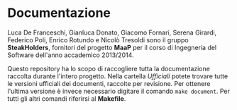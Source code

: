 Documentazione
==============

Luca De Franceschi, Gianluca Donato, Giacomo Fornari, Serena Girardi, Federico Poli, Enrico Rotundo e Nicolò Tresoldi sono il gruppo **SteakHolders**, fornitori del progetto **MaaP** per il corso di Ingegneria del Software dell'anno accademico 2013/2014. 

Questo repository ha lo scopo di raccogliere tutta la documentazione raccolta durante l'intero progetto. Nella cartella *Ufficiali* potete trovare tutte le versioni ufficiali dei documenti, raccolte per revisione. Per ottenere l'ultima versione è invece necessario digitare il comando `make document`. Per tutti gli altri comandi riferirsi al **Makefile**.

